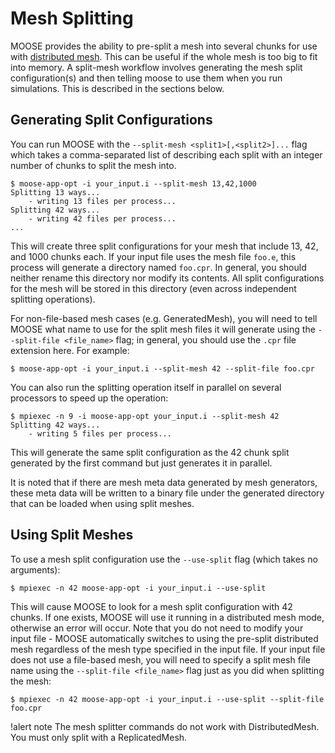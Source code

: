 
# Mesh Splitting

MOOSE provides the ability to pre-split a mesh into several chunks for use with
[distributed mesh](/Mesh/index.md#replicated-and-distributed-mesh).
This can be useful if the whole mesh is too big to fit into memory. A split-mesh
workflow involves generating the mesh split configuration(s) and then telling moose
to use them when you run simulations.  This is described in the sections below.

## Generating Split Configurations

You can run MOOSE with the `--split-mesh <split1>[,<split2>]...` flag which takes a
comma-separated list of describing each split with an integer number of chunks to split the mesh
into.

```
$ moose-app-opt -i your_input.i --split-mesh 13,42,1000
Splitting 13 ways...
    - writing 13 files per process...
Splitting 42 ways...
    - writing 42 files per process...
...
```

This will create three split configurations for your mesh that include 13, 42, and 1000 chunks
each.  If your input file uses the mesh file `foo.e`, this process will generate a directory
named `foo.cpr`.  In general, you should neither rename this directory nor modify its
contents.  All split configurations for the mesh will be stored in this directory (even across
independent splitting operations).

For non-file-based mesh cases (e.g. GeneratedMesh), you will need to tell MOOSE what name to use
for the split mesh files it will generate using the `--split-file <file_name>` flag; in general,
you should use the `.cpr` file extension here. For example:

```
$ moose-app-opt -i your_input.i --split-mesh 42 --split-file foo.cpr
```

You can also run the splitting operation itself in parallel on several processors to speed up the
operation:

```
$ mpiexec -n 9 -i moose-app-opt your_input.i --split-mesh 42
Splitting 42 ways...
    - writing 5 files per process...
```

This will generate the same split configuration as the 42 chunk split generated by the first
command but just generates it in parallel.

It is noted that if there are mesh meta data generated by mesh generators, these meta data
will be written to a binary file under the generated directory that can be loaded when using
split meshes.

## Using Split Meshes

To use a mesh split configuration use the `--use-split` flag (which takes no arguments):

```
$ mpiexec -n 42 moose-app-opt -i your_input.i --use-split
```

This will cause MOOSE to look for a mesh split configuration with 42 chunks.  If one exists, MOOSE
will use it running in a distributed mesh mode, otherwise an error will occur.  Note that you do
not need to modify your input file - MOOSE automatically switches to using the pre-split
distributed mesh regardless of the mesh type specified in the input file.  If your input file does
not use a file-based mesh, you will need to specify a split mesh file name using the
`--split-file <file_name>` flag just as you did when splitting the mesh:

```
$ mpiexec -n 42 moose-app-opt -i your_input.i --use-split --split-file foo.cpr
```

!alert note
The mesh splitter commands do not work with DistributedMesh. You must only split with a ReplicatedMesh.